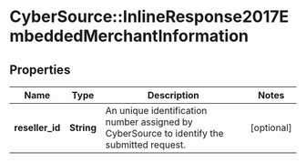 # CyberSource::InlineResponse2017EmbeddedMerchantInformation

## Properties
Name | Type | Description | Notes
------------ | ------------- | ------------- | -------------
**reseller_id** | **String** | An unique identification number assigned by CyberSource to identify the submitted request. | [optional] 


